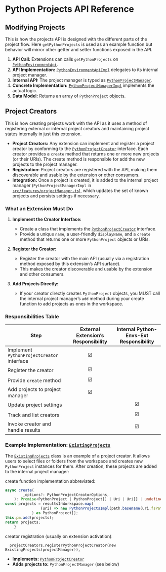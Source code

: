 # Python Projects API Reference

## Modifying Projects
This is how the projects API is designed with the different parts of the project flow. Here `getPythonProjects` is used as an example function but behavior will mirror other getter and setter functions exposed in the API.

1. **API Call:** Extensions can calls `getPythonProjects` on [`PythonEnvironmentApi`](../src/api.ts).
2. **API Implementation:** [`PythonEnvironmentApiImpl`](../src/features/pythonApi.ts) delegates to its internal project manager.
3. **Internal API:** The project manager is typed as [`PythonProjectManager`](../src/internal.api.ts).
4. **Concrete Implementation:** [`PythonProjectManagerImpl`](../src/features/projectManager.ts) implements the actual logic.
5. **Data Model:** Returns an array of [`PythonProject`](../src/api.ts) objects.

## Project Creators
This is how creating projects work with the API as it uses a method of registering
external or internal project creators and maintaining project states internally in
just this extension.

- **Project Creators:** Any extension can implement and register a project creator by conforming to the [`PythonProjectCreator`](../src/api.ts) interface. Each creator provides a `create` method that returns one or more new projects (or their URIs). The create method is responsible for add the new projects to the project manager.
- **Registration:** Project creators are registered with the API, making them discoverable and usable by the extension or other consumers.
- **Integration:** Once a project is created, it is added to the internal project manager (`PythonProjectManagerImpl` in [`src/features/projectManager.ts`](../src/features/projectManager.ts)), which updates the set of known projects and persists settings if necessary.

### What an Extension Must Do

1. **Implement the Creator Interface:**
   - Create a class that implements the [`PythonProjectCreator`](../src/api.ts) interface.
   - Provide a unique `name`, a user-friendly `displayName`, and a `create` method that returns one or more `PythonProject` objects or URIs.

2. **Register the Creator:**
   - Register the creator with the main API (usually via a registration method exposed by this extension’s API surface).
   - This makes the creator discoverable and usable by the extension and other consumers.

3. **Add Projects Directly:**
   - If your creator directly creates `PythonProject` objects, you MUST call the internal project manager’s `add` method during your create function to add projects as ones in the workspace.


### Responsibilities Table

| Step                                       | External Extension’s Responsibility | Internal Python-Envs-Ext Responsibility |
| ------------------------------------------ | :---------------------------------: | :-------------------------------------: |
| Implement `PythonProjectCreator` interface |                  ☑️                  |                                         |
| Register the creator                       |                  ☑️                  |                                         |
| Provide `create` method                    |                  ☑️                  |                                         |
| Add projects to project manager            |                  ☑️                  |                                         |
| Update project settings                    |                                     |                    ☑️                    |
| Track and list creators                    |                                     |                    ☑️                    |
| Invoke creator and handle results          |                                     |                    ☑️                    |


### Example Implementation: [`ExistingProjects`](../src/features/creators/existingProjects.ts)

The [`ExistingProjects`](../src/features/creators/existingProjects.ts) class is an example of a project creator. It allows users to select files or folders from the workspace and creates new `PythonProject` instances for them. After creation, these projects are added to the internal project manager:

create function implementation abbreviated:
```typescript
async create(
        _options?: PythonProjectCreatorOptions,
    ): Promise<PythonProject | PythonProject[] | Uri | Uri[] | undefined> {
const projects = resultsInWorkspace.map(
                (uri) => new PythonProjectsImpl(path.basename(uri.fsPath), uri),
            ) as PythonProject[];
this.pm.add(projects);
return projects;
    }
```

creator registration (usually on extension activation):
```
  projectCreators.registerPythonProjectCreator(new ExistingProjects(projectManager)),

```

- **Implements:** [`PythonProjectCreator`](../src/api.ts)
- **Adds projects to:** `PythonProjectManager` (see below)



